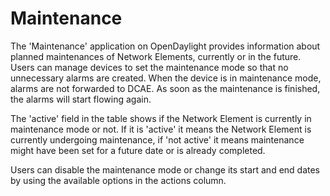 # Maintenance

The 'Maintenance' application on OpenDaylight provides information about planned maintenances of Network Elements, currently or in the future. Users can manage devices to set the maintenance mode so that no unnecessary alarms are created. When the device is in maintenance mode, alarms are not forwarded to DCAE. As soon as the maintenance is finished, the alarms will start flowing again.

The 'active' field in the table shows if the Network Element is currently in maintenance mode or not. If it is 'active' it means the Network Element is currently undergoing maintenance, if 'not active' it means maintenance might have been set for a future date or is already completed.

Users can disable the maintenance mode or change its start and end dates by using the available options in the actions column.
